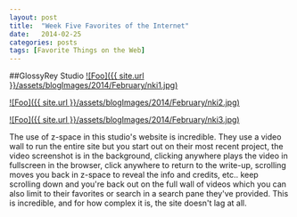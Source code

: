 ```yaml
---
layout: post
title:  "Week Five Favorites of the Internet"
date:   2014-02-25
categories: posts
tags: [Favorite Things on the Web]
---
```


##GlossyRey Studio
<a target="_blank" href="http://nki.tv/#!/en/project/id/96/" rel="NKI.tv">![Foo]({{ site.url }}/assets/blogImages/2014/February/nki1.jpg)</a>  
  
   
<a target="_blank" href="http://nki.tv/#!/en/project/id/96/" rel="NKI.tv">![Foo]({{ site.url }}/assets/blogImages/2014/February/nki2.jpg)</a>   
  
  
<a target="_blank" href="http://nki.tv/#!/en/project/id/96/" rel="NKI.tv">![Foo]({{ site.url }}/assets/blogImages/2014/February/nki3.jpg)</a>  
  
  
The use of z-space in this studio's website is incredible. They use a video wall to run the entire site but you start out on their most recent project, the video screenshot is in the background, clicking anywhere plays the video in fullscreen in the browser, click anywhere to return to the write-up, scrolling moves you back in z-space to reveal the info and credits, etc.. keep scrolling down and you're back out on the full wall of videos which you can also limit to their favorites or search in a search pane they've provided. This is incredible, and for how complex it is, the site doesn't lag at all.